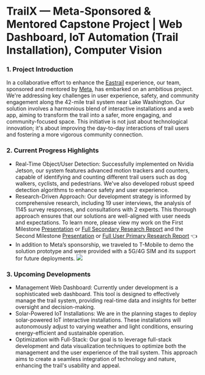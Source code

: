 # TrailX — Meta-Sponsored & Mentored Capstone Project | Web Dashboard, IoT Automation (Trail Installation), Computer Vision

### 1. Project Introduction

In a collaborative effort to enhance the [Eastrail](https://eastrail.org/) experience, our team, sponsored and mentored by [Meta](https://gix.uw.edu/consortium/), has embarked on an ambitious project. We're addressing key challenges in user experience, safety, and community engagement along the 42-mile trail system near Lake Washington. Our solution involves a harmonious blend of interactive installations and a web app, aiming to transform the trail into a safer, more engaging, and community-focused space. This initiative is not just about technological innovation; it's about improving the day-to-day interactions of trail users and fostering a more vigorous community connection.

### 2. Current Progress Highlights

- Real-Time Object/User Detection: Successfully implemented on Nvidia Jetson, our system features advanced motion trackers and counters, capable of identifying and counting different trail users such as dog walkers, cyclists, and pedestrians. We've also developed robust speed detection algorithms to enhance safety and user experience.
- Research-Driven Approach: Our development strategy is informed by comprehensive research, including 19 user interviews, the analysis of 1145 survey responses, and consultations with 2 experts. This thorough approach ensures that our solutions are well-aligned with user needs and expectations. To learn more, please view my work on the First Milestone [Presentation](https://assets-global.website-files.com/63f32ff4aaac792cb769cedb/65a5b8027eb7ced1f2106267_Milestone%201%20-%20Presentation.pdf) or [Full Secondary Research Report](https://assets-global.website-files.com/63f32ff4aaac792cb769cedb/65a5b77d459da80d6e6dc68e_Milestone%201%20-%20Secondary%20Research%20Report.pdf) and the Second Milestone [Presentation](https://assets-global.website-files.com/63f32ff4aaac792cb769cedb/65a5b77ce9fb3f850b9ac781_Milestone%202%20-%20Presentation%20Deck.pdf) or [Full User Primary Research Report](https://assets-global.website-files.com/63f32ff4aaac792cb769cedb/65a5b8025f707e960711ef35_Milestone%202%20-%20Primary%20Research%20Result.pdf) 👈
- In addition to Meta’s sponsorship, we traveled to T-Mobile to demo the solution prototype and were provided with a 5G/4G SIM and its support for future deployments. 
  ‍<kbd><img src="https://assets-global.website-files.com/63f32ff4aaac792af169cee1/65a5ba5aac43d179f211db50_mmexport1702090525144%20(1).jpg"/></kbd>

### 3. Upcoming Developments

- Management Web Dashboard: Currently under development is a sophisticated web dashboard. This tool is designed to effectively manage the trail system, providing real-time data and insights for better oversight and decision-making.
- Solar-Powered IoT Installations: We are in the planning stages to deploy solar-powered IoT interactive installations. These installations will autonomously adjust to varying weather and light conditions, ensuring energy-efficient and sustainable operation.
- Optimization with Full-Stack: Our goal is to leverage full-stack development and data visualization techniques to optimize both the management and the user experience of the trail system. This approach aims to create a seamless integration of technology and nature, enhancing the trail's usability and appeal.
